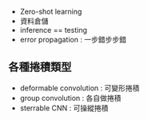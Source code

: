 
- Zero-shot learning
- 資料倉儲
- inference == testing
- error propagation : 一步錯步步錯
## 各種捲積類型

- deformable convolution : 可變形捲積
- group convolution : 各自做捲積
- sterrable CNN : 可操縱捲積